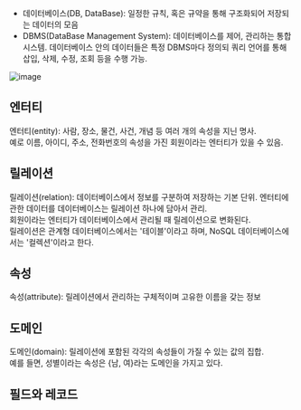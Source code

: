 - 데이터베이스(DB, DataBase): 일정한 규칙, 혹은 규약을 통해 구조화되어 저장되는 데이터의 모음  
- DBMS(DataBase Management System): 데이터베이스를 제어, 관리하는 통합 시스템. 데이터베이스 안의 데이터들은 특정 DBMS마다 정의되 쿼리 언어를 통해 삽입, 삭제, 수정, 조회 등을 수행 가능.  
  
![image](https://user-images.githubusercontent.com/91110192/200117988-a53c9d84-8264-4788-85ee-e8ceda55d289.png)

## 엔터티
엔터티(entity): 사람, 장소, 물건, 사건, 개념 등 여러 개의 속성을 지닌 명사.  
예로 이름, 아이디, 주소, 전화번호의 속성을 가진 회원이라는 엔터티가 있을 수 있음.

## 릴레이션
릴레이션(relation): 데이터베이스에서 정보를 구분하여 저장하는 기본 단위. 엔터티에 관한 데이터를 데이터베이스는 릴레이션 하나에 담아서 관리.  
회원이라는 엔터티가 데이터베이스에서 관리될 때 릴레이션으로 변화된다.  
릴레이션은 관계형 데이터베이스에서는 '테이블'이라고 하며, NoSQL 데이터베이스에서는 '컬렉션'이라고 한다.

## 속성
속성(attribute): 릴레이션에서 관리하는 구체적이며 고유한 이름을 갖는 정보

## 도메인
도메인(domain): 릴레이션에 포함된 각각의 속성들이 가질 수 있는 값의 집합.  
예를 들면, 성별이라는 속성은 {남, 여}라는 도메인을 가지고 있다.

## 필드와 레코드
